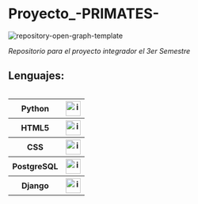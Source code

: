 # Proyecto_-PRIMATES-

![repository-open-graph-template](https://user-images.githubusercontent.com/111594677/232668817-8e98b10a-384f-4730-a592-ff342a4272ca.png)

*Repositorio para el proyecto integrador el 3er Semestre*


## Lenguajes:

<div style="overflow-x: auto; overflow-y: hidden;">
  <table>
    <tr>
      <th>Python</th>
      <th> <img src="https://user-images.githubusercontent.com/111594677/232658922-1758a4c2-aeb5-4e1d-8a24-ed18d30e2265.png" alt="imagen" width="30"> </th>
    </tr>
    <tr>
      <th>HTML5</th>
      <th> <img src="https://cdn-icons-png.flaticon.com/512/226/226269.png?w=826&t=st=1687745217~exp=1687745817~hmac=bd17e135155303394072d83f3e4c65320f5cdccb76dbdddebbde353b375b95bd" alt="imagen" width="30"> </th>
    </tr>
    <tr>
      <th>CSS</th>
      <th> <img src="https://cdn-icons-png.flaticon.com/512/732/732190.png?w=826&t=st=1687745373~exp=1687745973~hmac=54ae45c592aad172a0731f9e49826b9b9254ffaf3511595aac252576a958c97a" alt="imagen" width="30"> </th>
    </tr>
    <tr>
      <th>PostgreSQL</th>
      <th> <img src="https://upload.wikimedia.org/wikipedia/commons/thumb/2/29/Postgresql_elephant.svg/1985px-Postgresql_elephant.svg.png" alt="imagen" width="30"> </th>
    </tr>
    <tr>
      <th>Django</th>
      <th> <img src="https://img.stackshare.io/service/994/4aGjtNQv.png" alt="imagen" width="30"> </th>
    </tr>
  </table>
</div>

